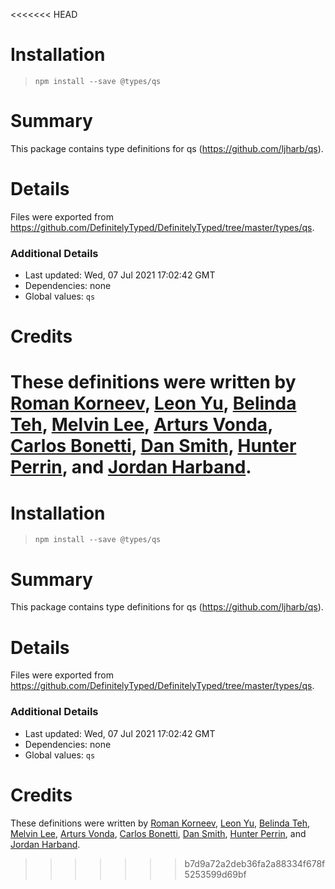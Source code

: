 <<<<<<< HEAD
# Installation
> `npm install --save @types/qs`

# Summary
This package contains type definitions for qs (https://github.com/ljharb/qs).

# Details
Files were exported from https://github.com/DefinitelyTyped/DefinitelyTyped/tree/master/types/qs.

### Additional Details
 * Last updated: Wed, 07 Jul 2021 17:02:42 GMT
 * Dependencies: none
 * Global values: `qs`

# Credits
These definitions were written by [Roman Korneev](https://github.com/RWander), [Leon Yu](https://github.com/leonyu), [Belinda Teh](https://github.com/tehbelinda), [Melvin Lee](https://github.com/zyml), [Arturs Vonda](https://github.com/artursvonda), [Carlos Bonetti](https://github.com/CarlosBonetti), [Dan Smith](https://github.com/dpsmith3), [Hunter Perrin](https://github.com/hperrin), and [Jordan Harband](https://github.com/ljharb).
=======
# Installation
> `npm install --save @types/qs`

# Summary
This package contains type definitions for qs (https://github.com/ljharb/qs).

# Details
Files were exported from https://github.com/DefinitelyTyped/DefinitelyTyped/tree/master/types/qs.

### Additional Details
 * Last updated: Wed, 07 Jul 2021 17:02:42 GMT
 * Dependencies: none
 * Global values: `qs`

# Credits
These definitions were written by [Roman Korneev](https://github.com/RWander), [Leon Yu](https://github.com/leonyu), [Belinda Teh](https://github.com/tehbelinda), [Melvin Lee](https://github.com/zyml), [Arturs Vonda](https://github.com/artursvonda), [Carlos Bonetti](https://github.com/CarlosBonetti), [Dan Smith](https://github.com/dpsmith3), [Hunter Perrin](https://github.com/hperrin), and [Jordan Harband](https://github.com/ljharb).
>>>>>>> b7d9a72a2deb36fa2a88334f678f5253599d69bf
